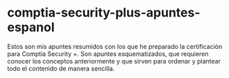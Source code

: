 # comptia-security-plus-apuntes-espanol
Estos son mis apuntes resumidos con los que he preparado la certificación para Comptia Security +. Son apuntes esquematizados, que requieren conocer los conceptos anteriormente y que sirven para ordenar y plantear todo el contenido de manera sencilla.
